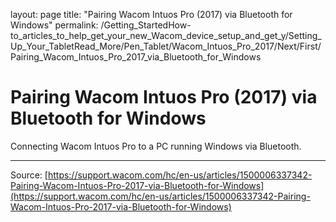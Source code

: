 layout: page
title: "Pairing Wacom Intuos Pro (2017) via Bluetooth for Windows"
permalink: /Getting_StartedHow-to_articles_to_help_get_your_new_Wacom_device_setup_and_get_y/Setting_Up_Your_TabletRead_More/Pen_Tablet/Wacom_Intuos_Pro_2017/Next/First/Pairing_Wacom_Intuos_Pro_2017_via_Bluetooth_for_Windows

# Pairing Wacom Intuos Pro (2017) via Bluetooth for Windows

Connecting Wacom Intuos Pro to a PC running Windows via Bluetooth.

---
Source: [https://support.wacom.com/hc/en-us/articles/1500006337342-Pairing-Wacom-Intuos-Pro-2017-via-Bluetooth-for-Windows](https://support.wacom.com/hc/en-us/articles/1500006337342-Pairing-Wacom-Intuos-Pro-2017-via-Bluetooth-for-Windows)
